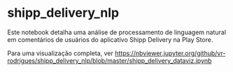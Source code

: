 # shipp_delivery_nlp

Este notebook detalha uma análise de processamento de linguagem natural em comentários de usuários do aplicativo Shipp Delivery
na Play Store.

Para uma visualização completa, ver https://nbviewer.jupyter.org/github/vr-rodrigues/shipp_delivery_nlp/blob/master/shipp_delivery_dataviz.ipynb
